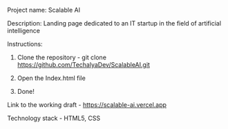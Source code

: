 Project name: Scalable AI

Description: Landing page dedicated to an IT startup in the field of artificial intelligence

Instructions:

1) Clone the repository - git clone https://github.com/TechalyaDev/ScalableAI.git

2) Open the Index.html file

3) Done!

Link to the working draft - https://scalable-ai.vercel.app

Technology stack - HTML5, CSS
